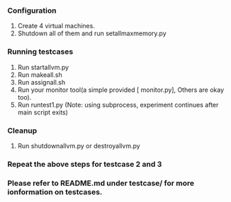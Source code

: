 ### Configuration

1. Create 4 virtual machines.
2. Shutdown all of them and run setallmaxmemory.py

### Running testcases

1. Run startallvm.py
2. Run makeall.sh
3. Run assignall.sh
4. Run your monitor tool(a simple provided [ monitor.py], Others are okay too).
5. Run runtest1.py (Note: using subprocess, experiment continues after main script exits)
 

### Cleanup
1. Run shutdownallvm.py or destroyallvm.py 

### Repeat the above steps for  testcase 2 and 3 
### Please refer to README.md under testcase/<x> for more ionformation on testcases.

